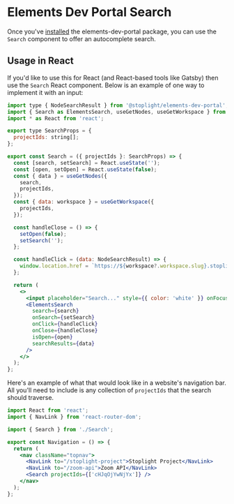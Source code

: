 # Elements Dev Portal Search

Once you've [installed](https://github.com/stoplightio/elements) the elements-dev-portal package, you can use the `Search` component to offer an autocomplete search.

## Usage in React

If you'd like to use this for React (and React-based tools like Gatsby) then use the `Search` React component. Below is an example of one way to implement it with an input:

<!-- title: Search.tsx -->

```jsx
import type { NodeSearchResult } from '@stoplight/elements-dev-portal';
import { Search as ElementsSearch, useGetNodes, useGetWorkspace } from '@stoplight/elements-dev-portal';
import * as React from 'react';

export type SearchProps = {
  projectIds: string[];
};

export const Search = ({ projectIds }: SearchProps) => {
  const [search, setSearch] = React.useState('');
  const [open, setOpen] = React.useState(false);
  const { data } = useGetNodes({
    search,
    projectIds,
  });
  const { data: workspace } = useGetWorkspace({
    projectIds,
  });

  const handleClose = () => {
    setOpen(false);
    setSearch('');
  };

  const handleClick = (data: NodeSearchResult) => {
    window.location.href = `https://${workspace?.workspace.slug}.stoplight.io/docs/${data.project_slug}${data.uri}`;
  };

  return (
    <>
      <input placeholder="Search..." style={{ color: 'white' }} onFocus={() => setOpen(true)} />
      <ElementsSearch
        search={search}
        onSearch={setSearch}
        onClick={handleClick}
        onClose={handleClose}
        isOpen={open}
        searchResults={data}
      />
    </>
  );
};
```

Here's an example of what that would look like in a website's navigation bar. All you'll need to include is any collection of `projectIds` that the search should traverse.

<!-- title: Navigation.tsx -->
```jsx
import React from 'react';
import { NavLink } from 'react-router-dom';

import { Search } from './Search';

export const Navigation = () => {
  return (
    <nav className="topnav">
      <NavLink to="/stoplight-project">Stoplight Project</NavLink>
      <NavLink to="/zoom-api">Zoom API</NavLink>
      <Search projectIds={['cHJqOjYwNjYx']} />
    </nav>
  );
};
```
 

